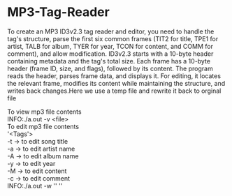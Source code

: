 # MP3-Tag-Reader
To create an MP3 ID3v2.3 tag reader and editor, you need to handle the tag's structure, parse the first six common
frames (TIT2 for title, TPE1 for artist, TALB for album, TYER for year, TCON for content, and COMM for comment), 
and allow modification. ID3v2.3 starts with a 10-byte header containing metadata and the tag's total size. Each 
frame has a 10-byte header (frame ID, size, and flags), followed by its content. The program reads the header, 
parses frame data, and displays it. For editing, it locates the relevant frame, modifies its content while
maintaining the structure, and writes back changes.Here we use a temp file and rewrite it back to orginal file

To view mp3 file contents<br>
INFO:./a.out -v \<file\>  <br>
To edit mp3 file contents <br>
'<Tags'> <br>
 -t -> to edit song title<br>
 -a -> to edit artist name<br>
 -A -> to edit album name<br>
 -y -> to edit year<br>
 -M -> to edit content<br>
 -c -> to edit comment<br>
INFO:./a.out -w '<file>' '<tag>'  <br>
